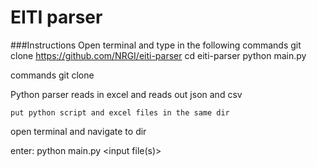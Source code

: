 #  EITI parser

###Instructions
Open terminal and type in the following commands
	git clone https://github.com/NRGI/eiti-parser
	cd eiti-parser
	python main.py

commands
git clone 

Python parser reads in excel and reads out json and csv

	put python script and excel files in the same dir

open terminal and navigate to dir

enter:
python main.py <input file(s)>
